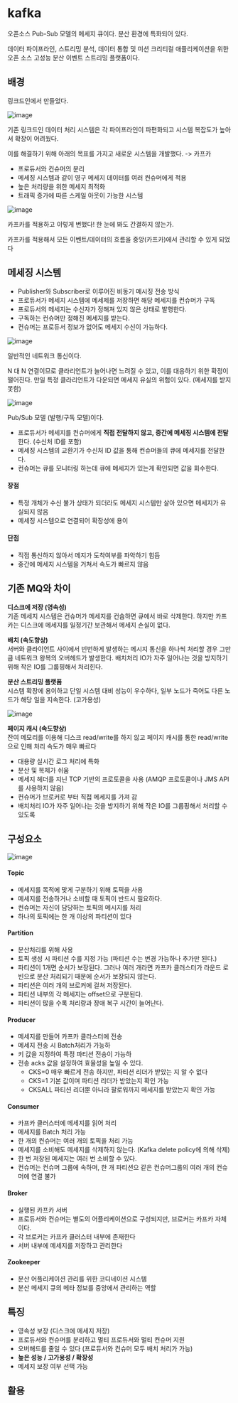# kafka
오픈소스 Pub-Sub 모델의 메세지 큐이다. 분산 환경에 특화되어 있다.

데이터 파이프라인, 스트리밍 분석, 데이터 통합 및 미션 크리티컬 애플리케이션을 위한 오픈 소스 고성능 분산 이벤트 스트리밍 플랫폼이다.

## 배경
링크드인에서 만들었다. 

![image](https://user-images.githubusercontent.com/66578746/234450795-9fc5e9e7-c3a7-49c8-b3e5-220c0b8a5c68.png)

기존 링크드인 데이터 처리 시스템은 각 파이프라인이 파편화되고 시스템 복잡도가 높아서 확장이 어려웠다.

이를 해결하기 위해 아래의 목표를 가지고 새로운 시스템을 개발했다. -> 카프카
- 프로듀서와 컨슈머의 분리
- 메세징 시스템과 같이 영구 메세지 데이터를 여러 컨슈머에게 적용
- 높은 처리량을 위한 메세지 최적화
- 트래픽 증가에 따른 스케일 아웃이 가능한 시스템

![image](https://user-images.githubusercontent.com/66578746/234464457-18239dc1-957e-4005-8d5e-0fc0ab4743b0.png)

카프카를 적용하고 이렇게 변했다! 한 눈에 봐도 간결하지 않는가.

카프카를 적용해서 모든 이벤트/데이터의 흐름을 중앙(카프카)에서 관리할 수 있게 되었다

## 메세징 시스템
- Publisher와 Subscriber로 이루어진 비동기 메시징 전송 방식
- 프로듀서가 메세지 시스템에 메세제를 저장하면 해당 메세지를 컨슈머가 구독
- 프로듀서의 메세지는 수신자가 정해져 있지 않은 상태로 발행한다.
- 구독하는 컨슈머만 정해진 메세지를 받는다.
- 컨슈머는 프로듀서 정보가 없어도 메세지 수신이 가능하다.

![image](https://user-images.githubusercontent.com/66578746/234472400-8325ccda-3a9e-4935-a37b-70fbce705903.png)

일반적인 네트워크 통신이다.

N 대 N 연결이므로 클라리언트가 늘어나면 느려질 수 있고, 이를 대응하기 위한 확정이 떨어진다.
만일 특정 클라리언트가 다운되면 메세지 유실의 위험이 있다. (메세지를 받지 못함)

![image](https://user-images.githubusercontent.com/66578746/234472723-3c3b599a-7d1d-455a-a2f2-ff312cccb510.png)

Pub/Sub 모델 (발행/구독 모델)이다.

- 프로듀서가 메세지를 컨슈머에게 **직접 전달하지 않고, 중간에 메세징 시스템에 전달**한다. (수신처 ID를 포함)
- 메세징 시스템의 교환기가 수신처 ID 값을 통해 컨슈머들의 큐에 메세지를 전달한다.
- 컨슈머는 큐를 모니터링 하는데 큐에 메세지가 있는게 확인되면 값을 회수한다.

#### 장점
- 특정 개체가 수신 불가 상태가 되더라도 메세지 시스템만 살아 있으면 메세지가 유실되지 않음
- 메세징 시스템으로 연결되어 확장성에 용이

#### 단점
- 직접 통신하지 않아서 메지가 도착여부를 파악하기 힘듬
- 중간에 메세지 시스템을 거쳐서 속도가 빠르지 않음

## 기존 MQ와 차이

**디스크에 저장 (영속성)** <br/>
기존 메세지 시스템은 컨슈머가 메세지를 컨슘하면 큐에서 바로 삭제한다. 
하지만 카프카는 디스크에 메세지를 일정기간 보관해서 메세지 손실이 없다.

**배치 (속도향상)** <br/>
서버와 클라이언트 사이에서 빈번하게 발생하는 메시지 통신을 하나씩 처리할 경우 그만큼 네트워크 왕복의 오버헤드가 발생한다.
배치처리 IO가 자주 일어나는 것을 방지하기 위해 작은 IO를 그룹핑해서 처리힌다.

**분산 스트리밍 플랫폼** <br/>
시스템 확장에 용이하고 단일 시스템 대비 성능이 우수하다, 일부 노드가 죽어도 다른 노드가 해당 일을 지속한다. (고가용성)


![image](https://github.com/lliimm318/interview/assets/66578746/0ce37470-6732-46e7-b9f8-3a0eca103039)

**페이지 캐시 (속도향상)** <br/>
잔여 메모리를 이용해 디스크 read/write를 하지 않고 페이지 캐시를 통한 read/write으로 인해 처리 속도가 매우 빠르다


- 대용량 실시간 로그 처리에 특화
- 분산 및 복제가 쉬움
- 메세지 헤더를 지닌 TCP 기반의 프로토콜을 사용 (AMQP 프로토콜이나 JMS API를 사용하지 않음)
- 컨슈머가 브로커로 부터 직접 메세지를 가져 감
- 배치처리 IO가 자주 일어나는 것을 방지하기 위해 작은 IO를 그룹핑해서 처리할 수 있도록 


## 구성요소

![image](https://user-images.githubusercontent.com/66578746/234467093-0a34ea77-def8-4bd3-a549-bb875f88242a.png)

#### Topic
- 메세지를 목적에 맞게 구분하기 위해 토픽을 사용
- 메세지를 전송하거나 소비할 때 토픽이 반드시 필요하다.
- 컨슈머는 자신이 담당하는 토픽의 메시지를 처리
- 하나의 토픽에는 한 개 이상의 파티션이 있다

#### Partition
- 분산처리를 위해 사용
- 토픽 생성 시 파티션 수를 지정 가능 (파티션 수는 변경 가능하나 추가만 된다.)
- 파티션이 1개면 순서가 보장된다. 그러나 여러 개라면 카프카 클러스터가 라운드 로빈으로 분산 처리되기 때문에 순서가 보장되지 않는다.
- 파티션은 여러 개의 브로커에 걸쳐 저장된다.
- 파티션 내부의 각 메세지는 offset으로 구분된다.
- 파티션이 많을 수록 처리량과 장애 복구 시간이 늘어난다.

#### Producer
- 메세지를 만들어 카프카 클라스터에 전송
- 메세지 전송 시 Batch처리가 가능하
- 키 값을 지정하여 특정 파티션 전송이 가능하
- 전송 acks 값을 설정하여 효율성을 높일 수 있다.
  - CKS=0  매우 빠르게 전송 하지만, 파티션 리더가 받았는 지 알 수 없다
  - CKS=1  기본 값이며 파티션 리더가 받았는지 확인 가능
  - CKSALL 파티션 리더뿐 아니라 팔로워까지 메세지를 받았는지 확인 가능

#### Consumer
- 카프카 클러스터에 메세지를 읽어 처리
- 메세지를 Batch 처리 가능
- 한 개의 컨슈머는 여러 개의 토픽을 처리 가능
- 메세지를 소비해도 메세지를 삭제하지 않는다. (Kafka delete policy에 의해 삭제)
- 한 번 저장된 메세지는 여러 번 소비할 수 있다.
- 컨슈머는 컨슈머 그룹에 속하며, 한 개 파티션으 같은 컨슈머그룹의 여러 개의 컨슈머에 연결 불가

#### Broker
- 실행된 카프카 서버
- 프로듀서와 컨슈머는 별도의 어플리케이션으로 구성되지만, 브로커는 카프카 자체이다.
- 각 브로커는 카프카 클러스터 내부에 존재한다
- 서버 내부에 메세지를 저장하고 관리한다

#### Zookeeper
- 분산 어플리케이션 관리를 위한 코디네이션 시스템
- 분산 메세지 큐의 메타 정보를 중앙에서 관리하는 역할

## 특징
- 영속성 보장 (디스크에 메세지 저장)
- 프로듀서와 컨슈머를 분리하고 멀티 프로듀서와 멀티 컨슈머 지원
- 오버해드를 줄일 수 있다 (프로듀서와 컨슈머 모두 배치 처리가 가능)
- **높은 성능 / 고가용성 / 확장성**
- 메세지 보장 여부 선택 가능

## 활용


